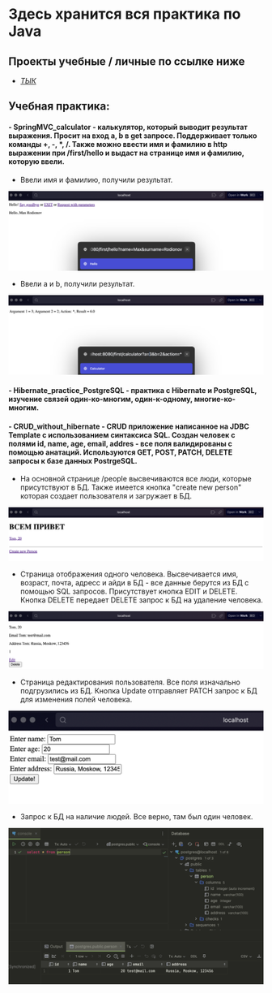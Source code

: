 # Здесь хранится вся практика по Java

## Проекты учебные / личные по ссылке ниже
- <a href="https://github.com/general9k/java_projects"> *ТЫК* </a>

## Учебная практика:

#### - SpringMVC_calculator - калькулятор, который выводит результат выражения. Просит на вход a, b в get запросе. Поддерживает только команды +, -, *, /. Также можно ввести имя и фамилию в http выражении при /first/hello и выдаст на странице имя и фамилию, которую ввели.

- Ввели имя и фамилию, получили результат.

<img src="img/MVC1.png" alt="MVC1" height="50%" />

- Ввели a и b, получили результат.

<img src="img/MVC2.png" alt="MVC2" height="50%" />

#### - Hibernate_practice_PostgreSQL - практика с Hibernate и PostgreSQL, изучение связей один-ко-многим, один-к-одному, многие-ко-многим.

#### - CRUD_without_hibernate - CRUD приложение написанное на JDBC Template с использованием синтаксиса SQL. Создан человек с полями id, name, age, email, addres - все поля валидированы с помощью анатаций. Используются GET, POST, PATCH, DELETE запросы к базе данных PostrgeSQL. 

- На основной странице /people высвечиваются все люди, которые присутствуют в БД. Также имеется кнопка "create new person" которая создает пользователя и загружает в БД.

<img src="img/not_hiber_crud1.png" alt="not_hiber_crud1" height="50%" />

- Страница отображения одного человека. Высвечивается имя, возраст, почта, адресс и айди в БД - все данные берутся из БД с помощью SQL запросов. Присутствует кнопка EDIT и DELETE. Кнопка DELETE передает DELETE запрос к БД на удаление человека.

<img src="img/not_hiber_crud2.png" alt="not_hiber_crud2" height="50%" />

- Страница редактирования пользователя. Все поля изначально подгрузились из БД. Кнопка Update отправляет PATCH запрос к БД для изменения полей человека.

<img src="img/not_hiber_crud3.png" alt="not_hiber_crud3" height="50%" />

- Запрос к БД на наличие людей. Все верно, там был один человек.

<img src="img/not_hiber_crud4.png" alt="not_hiber_crud4" height="50%" />


